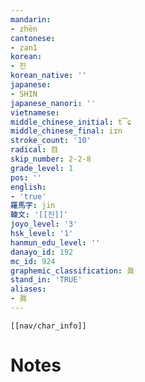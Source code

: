 ```yaml
---
mandarin:
- zhēn
cantonese:
- zan1
korean:
- 진
korean_native: ''
japanese:
- SHIN
japanese_nanori: ''
vietnamese:
middle_chinese_initial: t͡ɕ
middle_chinese_final: iɪn
stroke_count: '10'
radical: 目
skip_number: 2-2-8
grade_level: 1
pos: ''
english:
- 'true'
羅馬字: jin
韓文: '[[진]]'
joyo_level: '3'
hsk_level: '1'
hanmun_edu_level: ''
danayo_id: 192
mc_id: 924
graphemic_classification: 眞
stand_in: 'TRUE'
aliases:
- 眞
---
```

```meta-bind-embed
[[nav/char_info]]
```

# Notes
